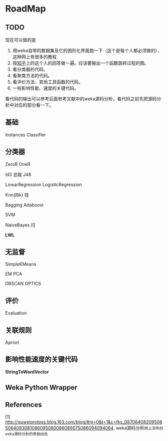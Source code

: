 # RoadMap

## TODO
现在可以做的是

1. 用weka自带的数据集及它的图形化界面跑一下（这个是每个人都必须做的），这种网上有很多的教程
2. 按[知乎](http://www.zhihu.com/question/22401599)上的这个人的回答做一遍。应该要输出一个函数跳转过程的图。
3. 看分类器的代码。
4. 看聚类方法的代码。
5. 看评价方法、其他工具函数的代码。
6. 一些影响性能、速度的关键代码。

看代码的输出可以参考后面参考文献中的weka源码分析，看代码之前先把源码分析中对应的部分看一下。

## 基础
Instances
Classifier

## 分类器

ZeroR
OneR

Id3   总裁
J48

LinearRegression
LogisticRegression

Knn(IBk) 钱

Bagging
Adaboost

SVM 

NaiveBayes 闫


**LWL**


## 无监督
SimpleKMeans  

EM
PCA

DBSCAN
OPTICS

## 评价
Evaluation

## 关联规则
Apriori

## 影响性能速度的关键代码
**StringToWordVector**

## Weka Python Wrapper

## References
 [1] http://quweiprotoss.blog.163.com/blog/#m=0&t=1&c=fks_087064082095085064093081086095080086089075086094094064, weka源码分析`网上流传的weka源码分析的原始出处`